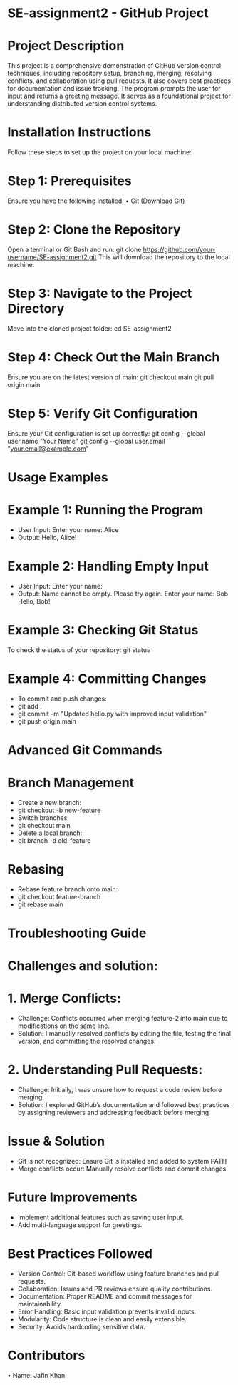 # SE-assignment2 - GitHub Project
# Project Description
This project is a comprehensive demonstration of GitHub version control techniques, including repository setup, branching, merging, resolving conflicts, and collaboration using pull requests. It also covers best practices for documentation and issue tracking. The program prompts the user for input and returns a greeting message. It serves as a foundational project for understanding distributed version control systems.
# Installation Instructions
Follow these steps to set up the project on your local machine:
# Step 1: Prerequisites
Ensure you have the following installed:
•	Git (Download Git)
# Step 2: Clone the Repository
Open a terminal or Git Bash and run:
 git clone https://github.com/your-username/SE-assignment2.git
This will download the repository to the local machine.
# Step 3: Navigate to the Project Directory
Move into the cloned project folder:
cd SE-assignment2
# Step 4: Check Out the Main Branch
Ensure you are on the latest version of main:
git checkout main
git pull origin main

# Step 5: Verify Git Configuration 
Ensure your Git configuration is set up correctly:
git config --global user.name "Your Name"
git config --global user.email "your.email@example.com"

# Usage Examples
# Example 1: Running the Program

* User Input:
Enter your name: Alice
* Output:
Hello, Alice!

# Example 2: Handling Empty Input

* User Input:
Enter your name:   
* Output:
Name cannot be empty. Please try again.
Enter your name: Bob
Hello, Bob!

# Example 3: Checking Git Status
To check the status of your repository:
git status

# Example 4: Committing Changes
* To commit and push changes:
* git add .
* git commit -m "Updated hello.py with improved input validation"
* git push origin main

# Advanced Git Commands

# Branch Management
*	Create a new branch: 
*	git checkout -b new-feature
*	Switch branches: 
*	git checkout main
*	Delete a local branch: 
*	git branch -d old-feature

# Rebasing
*	Rebase feature branch onto main: 
*	git checkout feature-branch
*	git rebase main

# Troubleshooting Guide
# Challenges and solution:
# 1. Merge Conflicts:
* Challenge: Conflicts occurred when merging feature-2 into main due to modifications on the same line.
* Solution: I manually resolved conflicts by editing the file, testing the final version, and committing the resolved changes.
# 2.	Understanding Pull Requests:
*	Challenge: Initially, I was unsure how to request a code review before merging.
*	Solution: I explored GitHub’s documentation and followed best practices by assigning reviewers and addressing feedback before merging


# Issue & Solution
* Git is not recognized:	Ensure Git is installed and added to system PATH
* Merge conflicts occur:	Manually resolve conflicts and commit changes

# Future Improvements
*	Implement additional features such as saving user input.
*	Add multi-language support for greetings.

# Best Practices Followed
* Version Control: Git-based workflow using feature branches and pull requests.
* Collaboration: Issues and PR reviews ensure quality contributions.
*	Documentation: Proper README and commit messages for maintainability.
*	Error Handling: Basic input validation prevents invalid inputs.
*	Modularity: Code structure is clean and easily extensible.
*	Security: Avoids hardcoding sensitive data.

# Contributors
•	Name: Jafin Khan



